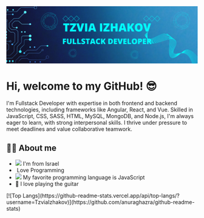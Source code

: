 <div id="header">
<img src="./img/Blue Tosca Geometric Technology Linkedln Banner.png"/>
<h1>Hi, welcome to my GitHub! 😎</h1>
<p>I'm Fullstack Developer with expertise in both frontend and backend technologies, including frameworks like Angular, React, and Vue. Skilled in JavaScript, CSS, SASS, HTML, MySQL, MongoDB, and Node.js, I'm always eager to learn, with strong interpersonal skills. I thrive under pressure to meet deadlines and value collaborative teamwork. </p>
<h2 dir="auto">👩‍💻 About me</h2>
<ul dir="auto">
<li><img src="https://cdn.britannica.com/53/1753-004-03582EDA/Flag-Israel.jpg" width="16" style="max-width: 100%;"/> I'm from Israel</li>
<li><img width="16" src="https://media.istockphoto.com/id/1219473620/vector/young-female-character-writing-code-on-a-desktop-computer-working-from-home-millennials-at.jpg?s=612x612&w=0&k=20&c=zOE7SRWT0gSIVxrioPGTFWpWwXE0_aYsF3ub6q9U3Ho=" alt="" style="max-width: 100%;"/> Love Programming</li>
<li><img width="16" src="https://upload.wikimedia.org/wikipedia/commons/6/6a/JavaScript-logo.png" style="max-width: 100%;"/> My favorite programming language is JavaScript</li>
<li>🎸 I love playing the guitar</li>
</ul>
[![Top Langs](https://github-readme-stats.vercel.app/api/top-langs/?username=TzviaIzhakov)](https://github.com/anuraghazra/github-readme-stats)
</div>
